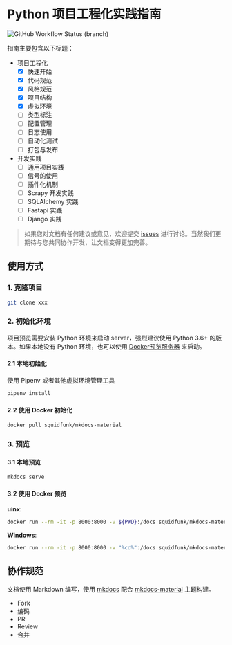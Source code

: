 # Python 项目工程化实践指南

![GitHub Workflow Status (branch)](https://img.shields.io/github/workflow/status/pyloong/pythonic-project-guidelines/gh-deploy/main?label=gh-page&logo=github&style=flat-square)

指南主要包含以下标题：

- 项目工程化
    - [x] 快速开始
    - [x] 代码规范
    - [x] 风格规范
    - [x] 项目结构
    - [x] 虚拟环境
    - [ ] 类型标注
    - [ ] 配置管理
    - [ ] 日志使用
    - [ ] 自动化测试
    - [ ] 打包与发布

- 开发实践
    - [ ] 通用项目实践
    - [ ] 信号的使用
    - [ ] 插件化机制
    - [ ] Scrapy 开发实践
    - [ ] SQLAlchemy 实践
    - [ ] Fastapi 实践
    - [ ] Django 实践

> 如果您对文档有任何建议或意见，欢迎提交 [issues](https://github.com/pyloong/pythonic-project-guidelines/issues) 进行讨论。当然我们更期待与您共同协作开发，让文档变得更加完善。

## 使用方式

### 1. 克隆项目

```bash
git clone xxx
```

### 2. 初始化环境

项目预览需要安装 Python 环境来启动 server，强烈建议使用 Python 3.6+ 的版本。如果本地没有 Python 环境，也可以使用 [Docker预览服务器](https://squidfunk.github.io/mkdocs-material/creating-your-site/#creating-your-site) 来启动。

#### 2.1 本地初始化

使用 Pipenv 或者其他虚拟环境管理工具

```bash
pipenv install
```

#### 2.2 使用 Docker 初始化

```bash
docker pull squidfunk/mkdocs-material
```

### 3. 预览

#### 3.1 本地预览

```bash
mkdocs serve
```

#### 3.2 使用 Docker 预览

**uinx**:

```bash
docker run --rm -it -p 8000:8000 -v ${PWD}:/docs squidfunk/mkdocs-material
```

**Windows**:

```bash
docker run --rm -it -p 8000:8000 -v "%cd%":/docs squidfunk/mkdocs-material
```

## 协作规范

文档使用 Markdown 编写，使用 [mkdocs](https://www.mkdocs.org/) 配合 [mkdocs-material](https://squidfunk.github.io/mkdocs-material-insiders/) 主题构建。

- Fork
- 编码
- PR
- Review
- 合并
